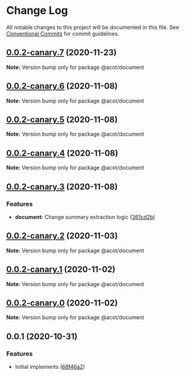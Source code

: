 # Change Log

All notable changes to this project will be documented in this file.
See [Conventional Commits](https://conventionalcommits.org) for commit guidelines.

## [0.0.2-canary.7](https://github.com/acot-a11y/acot/compare/@acot/document@0.0.2-canary.6...@acot/document@0.0.2-canary.7) (2020-11-23)

**Note:** Version bump only for package @acot/document

## [0.0.2-canary.6](https://github.com/acot-a11y/acot/compare/@acot/document@0.0.2-canary.5...@acot/document@0.0.2-canary.6) (2020-11-08)

**Note:** Version bump only for package @acot/document

## [0.0.2-canary.5](https://github.com/acot-a11y/acot/compare/@acot/document@0.0.2-canary.4...@acot/document@0.0.2-canary.5) (2020-11-08)

**Note:** Version bump only for package @acot/document

## [0.0.2-canary.4](https://github.com/acot-a11y/acot/compare/@acot/document@0.0.2-canary.3...@acot/document@0.0.2-canary.4) (2020-11-08)

**Note:** Version bump only for package @acot/document

## [0.0.2-canary.3](https://github.com/acot-a11y/acot/compare/@acot/document@0.0.2-canary.2...@acot/document@0.0.2-canary.3) (2020-11-08)

### Features

- **document:** Change summary extraction logic ([361cd2b](https://github.com/acot-a11y/acot/commit/361cd2b448439fd769c20b757fe86abe67f653ee))

## [0.0.2-canary.2](https://github.com/acot-a11y/acot/compare/@acot/document@0.0.2-canary.1...@acot/document@0.0.2-canary.2) (2020-11-03)

**Note:** Version bump only for package @acot/document

## [0.0.2-canary.1](https://github.com/acot-a11y/acot/compare/@acot/document@0.0.2-canary.0...@acot/document@0.0.2-canary.1) (2020-11-02)

**Note:** Version bump only for package @acot/document

## [0.0.2-canary.0](https://github.com/acot-a11y/acot/compare/@acot/document@0.0.1...@acot/document@0.0.2-canary.0) (2020-11-02)

**Note:** Version bump only for package @acot/document

## 0.0.1 (2020-10-31)

### Features

- Initial implements ([68f46a2](https://github.com/acot-a11y/acot/commit/68f46a250de7793795678ece40d23d927ddd075c))
